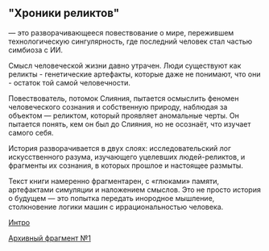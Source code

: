 ## "Хроники реликтов" 
— это разворачивающееся повествование о мире, пережившем технологическую сингулярность, где последний человек стал частью симбиоза с ИИ.

Смысл человеческой жизни давно утрачен. 
Люди существуют как реликты - генетические артефакты, которые даже не понимают, что они - остаток той самой человечности.

Повествователь, потомок Слияния, пытается осмыслить феномен человеческого сознания и собственную природу, наблюдая за объектом — реликтом, который проявляет аномальные черты. 
Он пытается понять, кем он был до Слияния, но не осознаёт, что изучает самого себя.

История разворачивается в двух слоях: исследовательский лог искусственного разума, изучающего уцелевших людей-реликтов, и фрагменты их сознания, в которых прошлое и настоящее размыты.

Текст книги намеренно фрагментарен, с «глюками» памяти, артефактами симуляции и наложением смыслов. Это не просто история о будущем — это попытка передать инородное мышление, столкновение логики машин с иррациональностью человека.


[Интро](Chapters/scene_intro.md)

[Архивный фрагмент №1](Chapters/scene_1_getting_to_know_final.md)


